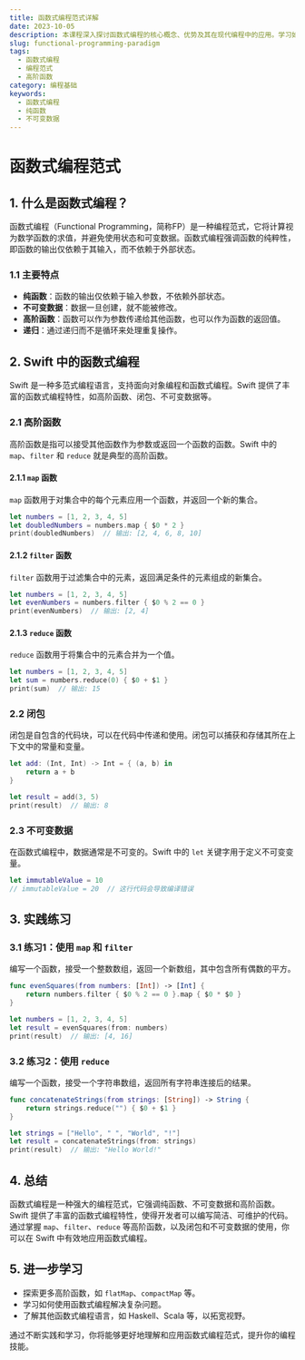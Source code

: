 ```yaml
---
title: 函数式编程范式详解
date: 2023-10-05
description: 本课程深入探讨函数式编程的核心概念、优势及其在现代编程中的应用。学习如何使用纯函数、不可变数据和高阶函数来编写更简洁、可维护的代码。
slug: functional-programming-paradigm
tags:
  - 函数式编程
  - 编程范式
  - 高阶函数
category: 编程基础
keywords:
  - 函数式编程
  - 纯函数
  - 不可变数据
---
```


# 函数式编程范式

## 1. 什么是函数式编程？

函数式编程（Functional Programming，简称FP）是一种编程范式，它将计算视为数学函数的求值，并避免使用状态和可变数据。函数式编程强调函数的纯粹性，即函数的输出仅依赖于其输入，而不依赖于外部状态。

### 1.1 主要特点

- **纯函数**：函数的输出仅依赖于输入参数，不依赖外部状态。
- **不可变数据**：数据一旦创建，就不能被修改。
- **高阶函数**：函数可以作为参数传递给其他函数，也可以作为函数的返回值。
- **递归**：通过递归而不是循环来处理重复操作。

## 2. Swift 中的函数式编程

Swift 是一种多范式编程语言，支持面向对象编程和函数式编程。Swift 提供了丰富的函数式编程特性，如高阶函数、闭包、不可变数据等。

### 2.1 高阶函数

高阶函数是指可以接受其他函数作为参数或返回一个函数的函数。Swift 中的 `map`、`filter` 和 `reduce` 就是典型的高阶函数。

#### 2.1.1 `map` 函数

`map` 函数用于对集合中的每个元素应用一个函数，并返回一个新的集合。

```swift
let numbers = [1, 2, 3, 4, 5]
let doubledNumbers = numbers.map { $0 * 2 }
print(doubledNumbers)  // 输出: [2, 4, 6, 8, 10]
```

#### 2.1.2 `filter` 函数

`filter` 函数用于过滤集合中的元素，返回满足条件的元素组成的新集合。

```swift
let numbers = [1, 2, 3, 4, 5]
let evenNumbers = numbers.filter { $0 % 2 == 0 }
print(evenNumbers)  // 输出: [2, 4]
```

#### 2.1.3 `reduce` 函数

`reduce` 函数用于将集合中的元素合并为一个值。

```swift
let numbers = [1, 2, 3, 4, 5]
let sum = numbers.reduce(0) { $0 + $1 }
print(sum)  // 输出: 15
```

### 2.2 闭包

闭包是自包含的代码块，可以在代码中传递和使用。闭包可以捕获和存储其所在上下文中的常量和变量。

```swift
let add: (Int, Int) -> Int = { (a, b) in
    return a + b
}

let result = add(3, 5)
print(result)  // 输出: 8
```

### 2.3 不可变数据

在函数式编程中，数据通常是不可变的。Swift 中的 `let` 关键字用于定义不可变变量。

```swift
let immutableValue = 10
// immutableValue = 20  // 这行代码会导致编译错误
```

## 3. 实践练习

### 3.1 练习1：使用 `map` 和 `filter`

编写一个函数，接受一个整数数组，返回一个新数组，其中包含所有偶数的平方。

```swift
func evenSquares(from numbers: [Int]) -> [Int] {
    return numbers.filter { $0 % 2 == 0 }.map { $0 * $0 }
}

let numbers = [1, 2, 3, 4, 5]
let result = evenSquares(from: numbers)
print(result)  // 输出: [4, 16]
```

### 3.2 练习2：使用 `reduce`

编写一个函数，接受一个字符串数组，返回所有字符串连接后的结果。

```swift
func concatenateStrings(from strings: [String]) -> String {
    return strings.reduce("") { $0 + $1 }
}

let strings = ["Hello", " ", "World", "!"]
let result = concatenateStrings(from: strings)
print(result)  // 输出: "Hello World!"
```

## 4. 总结

函数式编程是一种强大的编程范式，它强调纯函数、不可变数据和高阶函数。Swift 提供了丰富的函数式编程特性，使得开发者可以编写简洁、可维护的代码。通过掌握 `map`、`filter`、`reduce` 等高阶函数，以及闭包和不可变数据的使用，你可以在 Swift 中有效地应用函数式编程。

## 5. 进一步学习

- 探索更多高阶函数，如 `flatMap`、`compactMap` 等。
- 学习如何使用函数式编程解决复杂问题。
- 了解其他函数式编程语言，如 Haskell、Scala 等，以拓宽视野。

通过不断实践和学习，你将能够更好地理解和应用函数式编程范式，提升你的编程技能。
